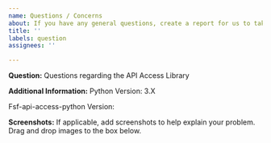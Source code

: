 ```yaml
---
name: Questions / Concerns
about: If you have any general questions, create a report for us to take a look into
title: ''
labels: question
assignees: ''

---
```


<!--- In the Title above, provide a general summary of a question-->

**Question:**
Questions regarding the API Access Library

**Additional Information:**
Python Version: 3.X

<!--- Run `pip list` on a terminal for a list of installed Python libraries. Post a screenshot if it is easier-->
Fsf-api-access-python Version:

**Screenshots:**
If applicable, add screenshots to help explain your problem. Drag and drop images to the box below.
